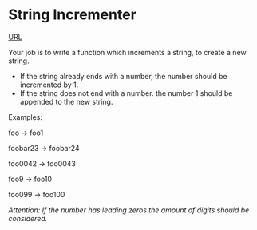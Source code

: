 # String Incrementer

[URL](https://www.codewars.com/kata/54a91a4883a7de5d7800009c)

Your job is to write a function which increments a string, to create a new string.

- If the string already ends with a number, the number should be incremented by 1.
- If the string does not end with a number. the number 1 should be appended to the new string.

Examples:

foo -> foo1

foobar23 -> foobar24

foo0042 -> foo0043

foo9 -> foo10

foo099 -> foo100

_Attention: If the number has leading zeros the amount of digits should be considered._